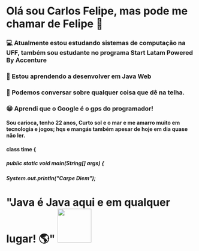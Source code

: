 # Olá sou Carlos Felipe, mas pode me chamar de Felipe 👋
### :computer: Atualmente estou estudando sistemas de computação na UFF, também sou estudante no programa Start Latam Powered By Accenture 
### :book: Estou aprendendo a desenvolver em Java Web 
### :speech_balloon: Podemos conversar sobre qualquer coisa que dê na telha. 
### :grin: Aprendi que o Google é o gps do programador! 


#### Sou carioca, tenho 22 anos,  Curto sol e o mar e me amarro muito em tecnologia e jogos; hqs e mangás também apesar de hoje em dia quase não ler.


#### class time {
#####  public static void main(String[] args) {
#####    System.out.println("Carpe Diem");


# "Java é Java aqui e em qualquer lugar! :earth_americas:" <img src="https://user-images.githubusercontent.com/89545100/134685961-eb4c293b-c48b-48be-927e-f872430ca658.gif" width="90" height="90" /> 
